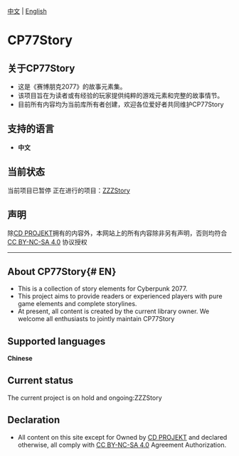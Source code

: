 [中文](#关于cp77story) | [English](#about-cp77story)
# CP77Story

## 关于CP77Story
* 这是《赛博朋克2077》的故事元素集。
* 该项目旨在为读者或有经验的玩家提供纯粹的游戏元素和完整的故事情节。
* 目前所有内容均为当前库所有者创建，欢迎各位爱好者共同维护CP77Story

## 支持的语言
- **中文**

## 当前状态
当前项目已暂停
正在进行的项目：[ZZZStory](https://github.com/doupoa/ZZZStory/)

## 声明
除[CD PROJEKT](https://cdprojektred.com/)拥有的内容外，本网站上的所有内容除非另有声明，否则均符合 [CC BY-NC-SA 4.0](https://creativecommons.org/licenses/by-nc-sa/4.0/) 协议授权

-------

## About CP77Story{# EN}
* This is a collection of story elements for Cyberpunk 2077.
* This project aims to provide readers or experienced players with pure game elements and complete storylines.
* At present, all content is created by the current library owner. We welcome all enthusiasts to jointly maintain CP77Story

## Supported languages
**Chinese**

## Current status
The current project is on hold and ongoing:ZZZStory

## Declaration
* All content on this site except for Owned by [CD PROJEKT](https://cdprojektred.com/) and declared otherwise, all comply with [CC BY-NC-SA 4.0](https://creativecommons.org/licenses/by-nc-sa/4.0/) Agreement Authorization.



